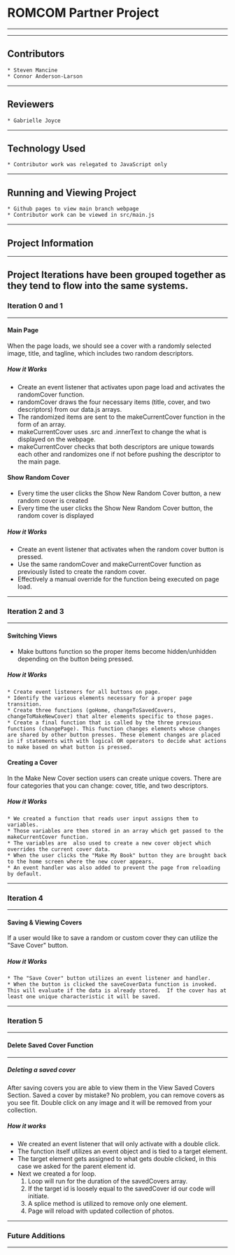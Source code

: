 # ROMCOM Partner Project #
---
---

## Contributors ##  
	* Steven Mancine  
	* Connor Anderson-Larson  
---

## Reviewers ##
	* Gabrielle Joyce
---

## Technology Used ##
	* Contributor work was relegated to JavaScript only
---

## Running and Viewing Project ##
	* Github pages to view main branch webpage
	* Contributor work can be viewed in src/main.js
---

## Project Information ##
---
Project Iterations have been grouped together as they tend to flow into the same systems.
---
### Iteration 0 and 1 ###
---
#### Main Page ####
When the page loads, we should see a cover with a randomly selected image, title, and tagline, which includes two random descriptors.
##### How it Works #####
  * Create an event listener that activates upon page load and activates the randomCover function.
  * randomCover draws the four necessary items (title, cover, and two descriptors) from our data.js arrays.
  * The randomized items are sent to the makeCurrentCover function in the form of an array.
  * makeCurrentCover uses .src and .innerText to change the what is displayed on the webpage.
  * makeCurrentCover checks that both descriptors are unique towards each other and randomizes one if not before pushing the descriptor to the main page.

#### Show Random Cover ####
  * Every time the user clicks the Show New Random Cover button, a new random cover is created
  * Every time the user clicks the Show New Random Cover button, the random cover is displayed
##### How it Works #####
  * Create an event listener that activates when the random cover button is pressed.
  * Use the same randomCover and makeCurrentCover function as previously listed to create the random cover.
  * Effectively a manual override for the function being executed on page load.

---  
### Iteration 2 and 3 ###
---
#### Switching Views ####
  * Make buttons function so the proper items become hidden/unhidden depending on the button being pressed.
##### How it Works #####
	* Create event listeners for all buttons on page.
	* Identify the various elements necessary for a proper page transition.
	* Create three functions (goHome, changeToSavedCovers, changeToMakeNewCover) that alter elements specific to those pages.
	* Create a final function that is called by the three previous functions (changePage). This function changes elements whose changes are shared by other button presses. These element changes are placed in if statements with with logical OR operators to decide what actions to make based on what button is pressed.


#### Creating a Cover ####
In the Make New Cover section users can create unique covers. There are four categories that you can change: cover, title, and two descriptors.
##### How it Works #####
	* We created a function that reads user input assigns them to variables.
	* Those variables are then stored in an array which get passed to the makeCurrentCover function.
	* The variables are  also used to create a new cover object which overrides the current cover data.
	* When the user clicks the "Make My Book" button they are brought back to the home screen where the new cover appears.
	* An event handler was also added to prevent the page from reloading by default.

---
### Iteration 4 ###
---
#### Saving & Viewing Covers ####
If a user would like to save a random or custom cover they can utilize the "Save Cover" button.  
##### How it Works #####
	* The "Save Cover" button utilizes an event listener and handler.
	* When the button is clicked the saveCoverData function is invoked. This will evaluate if the data is already stored.  If the cover has at least one unique characteristic it will be saved.

---
### Iteration 5 ###
---
#### Delete Saved Cover Function ####
---
##### Deleting a saved cover #####
After saving covers you are able to view them in the View Saved Covers Section. Saved a cover by mistake? No problem, you can remove covers as you see fit.  Double click on any image and it will be removed from your collection.  
##### How it works #####
  * We created an event listener that will only activate with a double click.
  * The function itself utilizes an event object and is tied to a target element.
  * The target element gets assigned to what gets double clicked, in this case we asked for the parent element id.
  * Next we created a for loop.
    1. Loop will run for the duration of the savedCovers array.
    2. If the target id is loosely equal to the savedCover id our code will initiate.
    3. A splice method is utilized to remove only one element.
    4. Page will reload with updated collection of photos.

---
### Future Additions ###
---
